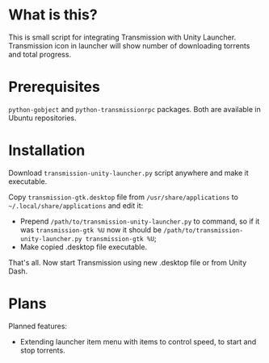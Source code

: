 What is this?
=============

This is small script for integrating Transmission with Unity Launcher.
Transmission icon in launcher will show number of downloading torrents
and total progress.

Prerequisites
=============

`python-gobject` and `python-transmissionrpc` packages. Both are available
in Ubuntu repositories.

Installation
============

Download `transmission-unity-launcher.py` script anywhere and make it
executable.

Copy `transmission-gtk.desktop` file from `/usr/share/applications` to
`~/.local/share/applications` and edit it:

 * Prepend `/path/to/transmission-unity-launcher.py` to command,
   so if it was `transmission-gtk %U` now it should be
   `/path/to/transmission-unity-launcher.py transmission-gtk %U`;
 * Make copied .desktop file executable.

That's all. Now start Transmission using new .desktop file or from Unity Dash.

Plans
=====

Planned features:

 * Extending launcher item menu with items to control speed, to start and stop torrents.

